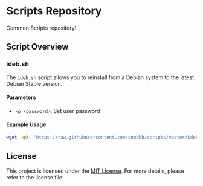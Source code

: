 # Scripts Repository

Common Scripts repository!

## Script Overview

### ideb.sh

The `ideb.sh` script allows you to reinstall from a Debian system to the latest Debian Stable version.

#### Parameters

- `-p <password>`: Set user password

#### Example Usage

```bash
wget -qO- 'https://raw.githubusercontent.com/cnmdbb/scripts/master/ideb.sh' | sudo bash -s -- \
```

## License

This project is licensed under the [ MIT License](LICENSE). For more details, please refer to the license file.
